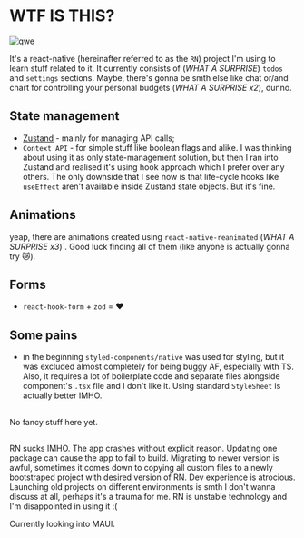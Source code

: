 # WTF IS THIS?

![qwe](https://i.ytimg.com/vi/Foihgti2lHU/maxresdefault.jpg)

It's a react-native (hereinafter referred to as the `RN`) project I'm using to learn stuff related to it.
It currently consists of (_WHAT A SURPRISE_) `todos` and `settings` sections. Maybe, there's gonna be smth else like chat or/and chart for controlling your personal budgets (_WHAT A SURPRISE x2_), dunno.

## State management

- [Zustand](https://github.com/pmndrs/zustand) - mainly for managing API calls;
- `Context API` - for simple stuff like boolean flags and alike. I was thinking about using it as only state-management solution, but then I ran into Zustand and realised it's using hook approach which I prefer over any others. The only downside that I see now is that life-cycle hooks like `useEffect` aren't available inside Zustand state objects. But it's fine.

## Animations

yeap, there are animations created using `react-native-reanimated` (_WHAT A SURPRISE x3_)`. Good luck finding all of them (like anyone is actually gonna try :crying_cat_face:).

## Forms

- `react-hook-form` + `zod` = :heart:

## Some pains

- in the beginning `styled-components/native` was used for styling, but it was excluded almost completely for being buggy AF, especially with TS. Also, it requires a lot of boilerplate code and separate files alongside component's `.tsx` file and I don't like it. Using standard `StyleSheet` is actually better IMHO.

##

No fancy stuff here yet.

##

RN sucks IMHO. The app crashes without explicit reason. Updating one package can cause the app to fail to build. Migrating to newer version is awful, sometimes it comes down to copying all custom files to a newly bootstraped project with desired version of RN. Dev experience is atrocious. Launching old projects on different environments is smth I don't wanna discuss at all, perhaps it's a trauma for me. RN is unstable technology and I'm disappointed in using it :(

Currently looking into MAUI.

